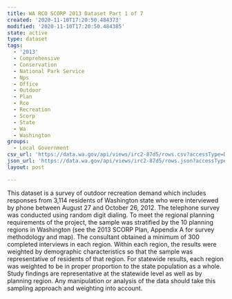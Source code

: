 ```yaml
---
title: WA RCO SCORP 2013 Dataset Part 1 of 7
created: '2020-11-10T17:20:50.484373'
modified: '2020-11-10T17:20:50.484385'
state: active
type: dataset
tags:
  - '2013'
  - Comprehensive
  - Conservation
  - National Park Service
  - Nps
  - Office
  - Outdoor
  - Plan
  - Rco
  - Recreation
  - Scorp
  - State
  - Wa
  - Washington
groups:
  - Local Government
csv_url: 'https://data.wa.gov/api/views/irc2-87d5/rows.csv?accessType=DOWNLOAD'
json_url: 'https://data.wa.gov/api/views/irc2-87d5/rows.json?accessType=DOWNLOAD'
layout: post

---
```

This dataset is a survey of outdoor recreation demand which includes responses from 3,114 residents of Washington state who were interviewed by phone between August 27 and October 26, 2012. The telephone survey was conducted using random digit dialing.  To meet the regional planning requirements of the project, the sample was stratified by the 10 planning regions in Washington (see the 2013 SCORP Plan, Appendix A for survey methodology and map). The consultant obtained a minimum of 300 completed interviews in each region.  Within each region, the results were weighted by demographic characteristics so that the sample was representative of residents of that region.  For statewide results, each region was weighted to be in proper proportion to the state population as a whole.  Study findings are representative at the statewide level as well as by planning region.  Any manipulation or analysis of the data should take this sampling approach and weighting into account.
